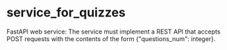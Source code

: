 # service_for_quizzes
FastAPI web service: The service must implement a REST API that accepts POST requests with the contents of the form {"questions_num": integer}. 
